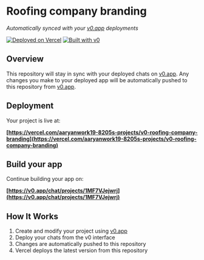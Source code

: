 # Roofing company branding

*Automatically synced with your [v0.app](https://v0.app) deployments*

[![Deployed on Vercel](https://img.shields.io/badge/Deployed%20on-Vercel-black?style=for-the-badge&logo=vercel)](https://vercel.com/aaryanwork19-8205s-projects/v0-roofing-company-branding)
[![Built with v0](https://img.shields.io/badge/Built%20with-v0.app-black?style=for-the-badge)](https://v0.app/chat/projects/1MF7VJejwrj)

## Overview

This repository will stay in sync with your deployed chats on [v0.app](https://v0.app).
Any changes you make to your deployed app will be automatically pushed to this repository from [v0.app](https://v0.app).

## Deployment

Your project is live at:

**[https://vercel.com/aaryanwork19-8205s-projects/v0-roofing-company-branding](https://vercel.com/aaryanwork19-8205s-projects/v0-roofing-company-branding)**

## Build your app

Continue building your app on:

**[https://v0.app/chat/projects/1MF7VJejwrj](https://v0.app/chat/projects/1MF7VJejwrj)**

## How It Works

1. Create and modify your project using [v0.app](https://v0.app)
2. Deploy your chats from the v0 interface
3. Changes are automatically pushed to this repository
4. Vercel deploys the latest version from this repository
